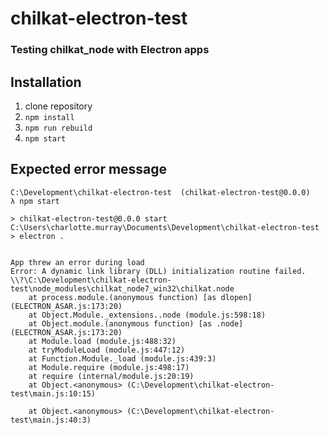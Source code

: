 # chilkat-electron-test
### Testing chilkat_node with Electron apps

## Installation
1) clone repository
2) `npm install`
3) `npm run rebuild`
4) `npm start`

## Expected error message
```
C:\Development\chilkat-electron-test  (chilkat-electron-test@0.0.0)
λ npm start

> chilkat-electron-test@0.0.0 start C:\Users\charlotte.murray\Documents\Development\chilkat-electron-test
> electron .


App threw an error during load
Error: A dynamic link library (DLL) initialization routine failed.
\\?\C:\Development\chilkat-electron-test\node_modules\chilkat_node7_win32\chilkat.node
    at process.module.(anonymous function) [as dlopen] (ELECTRON_ASAR.js:173:20)
    at Object.Module._extensions..node (module.js:598:18)
    at Object.module.(anonymous function) [as .node] (ELECTRON_ASAR.js:173:20)
    at Module.load (module.js:488:32)
    at tryModuleLoad (module.js:447:12)
    at Function.Module._load (module.js:439:3)
    at Module.require (module.js:498:17)
    at require (internal/module.js:20:19)
    at Object.<anonymous> (C:\Development\chilkat-electron-test\main.js:10:15)

    at Object.<anonymous> (C:\Development\chilkat-electron-test\main.js:40:3)
```
